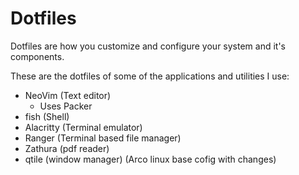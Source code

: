 # Dotfiles  

Dotfiles are how you customize and configure your system and it's components. 

These are the dotfiles of some of the applications and utilities I use: 

- NeoVim (Text editor)
	- Uses Packer
- fish (Shell)
- Alacritty (Terminal emulator)
- Ranger (Terminal based file manager) 
- Zathura (pdf reader)
- qtile (window manager) (Arco linux base cofig with changes)
